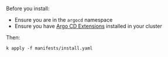 Before you install:

- Ensure you are in the `argocd` namespace
- Ensure you have [Argo CD Extensions](https://github.com/argoproj-labs/argocd-extensions) installed in your cluster

Then:

```
k apply -f manifests/install.yaml
```
